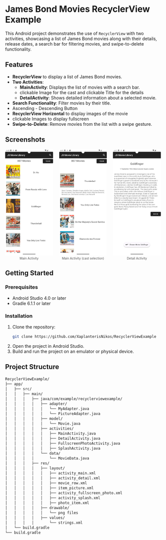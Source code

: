 # James Bond Movies RecyclerView Example

This Android project demonstrates the use of `RecyclerView` with two activities, showcasing a list of James Bond movies along with their details, release dates, a search bar for filtering movies, and swipe-to-delete functionality.

## Features

- **RecyclerView** to display a list of James Bond movies.
- **Two Activities**:
  - **MainActivity**: Displays the list of movies with a search bar.
  - clickable Image for the cast and clickable Title for the details
  - **DetailActivity**: Shows detailed information about a selected movie.
- **Search Functionality**: Filter movies by their title.
- Ascending - Descending Button
- **RecyclerView Horizontal** to display images of the movie
- clickable Images to display fullscreen
- **Swipe-to-Delete**: Remove movies from the list with a swipe gesture.

## Screenshots

<div style="display: flex; gap: 20px;">

  <div style="text-align: center;">
    <img src="app/src/main/res/drawable/main_screenshot.png" alt="Main Activity" width="180"/>
    <div style="font-size: 10px; color: #555;">Main Activity</div>
  </div>

  <div style="text-align: center;">
    <img src="app/src/main/res/drawable/main_b_screenshot.png" alt="Main Activity (Alternative)" width="180"/>
    <div style="font-size: 10px; color: #555;">Main Activity (cast selection)</div>
  </div>

  <div style="text-align: center;">
    <img src="app/src/main/res/drawable/details_screenshot.png" alt="Detail Activity" width="180"/>
    <div style="font-size: 10px; color: #555;">Detail Activity</div>
  </div>

</div>


## Getting Started

### Prerequisites

- Android Studio 4.0 or later
- Gradle 6.1.1 or later

### Installation

1. Clone the repository:
    ```sh
    git clone https://github.com/XaplanterisNikos/RecyclerViewExample
    ```
2. Open the project in Android Studio.
3. Build and run the project on an emulator or physical device.

## Project Structure

```plaintext
RecyclerViewExample/
├── app/
│   ├── src/
│   │   ├── main/
│   │   │   ├── java/com/example/recyclerviewexample/
│   │   │   │   ├── adapter/
│   │   │   │   │   └── MyAdapter.java
│   │   │   │   │   └── PictureAdapter.java
│   │   │   │   ├── model/
│   │   │   │   │   └── Movie.java
│   │   │   │   ├── activities/
│   │   │   │   │   ├── MainActivity.java
│   │   │   │   │   ├── DetailActivity.java
│   │   │   │   │   ├── FullscreenPhotoActivity.java
│   │   │   │   │   ├── SplashActivity.java
│   │   │   │   └── data/
│   │   │   │       └── MovieData.java
│   │   │   ├── res/
│   │   │   │   ├── layout/
│   │   │   │   │   ├── activity_main.xml
│   │   │   │   │   ├── activity_detail.xml
│   │   │   │   │   ├── movie_row.xml
│   │   │   │   │   ├── item_picture.xml
│   │   │   │   │   ├── activity_fullscreen_photo.xml
│   │   │   │   │   ├── activity_splash.xml
│   │   │   │   │   ├── photo_item.xml
│   │   │   │   ├── drawable/
│   │   │   │   │   └── png files
│   │   │   │   ├── values/
│   │   │   │       └── strings.xml
│   └── build.gradle
└── build.gradle
